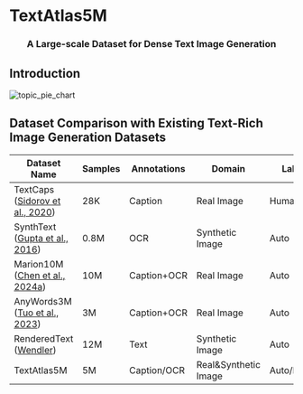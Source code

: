 # TextAtlas5M

<h3 align="center"> A Large-scale Dataset for Dense Text Image Generation</h3>

## Introduction


![topic_pie_chart](https://github.com/user-attachments/assets/9e3d97f6-7bc0-45a5-80a2-6cf090c0e9bd)


## Dataset Comparison with Existing Text-Rich Image Generation Datasets

| Dataset Name                                                 | Samples | Annotations | Domain               | Labels     | Token Length |
| ------------------------------------------------------------ | ------- | ----------- | -------------------- | ---------- | ------------ |
| TextCaps ([Sidorov et al., 2020](https://www.overleaf.com/project/679204c527e67755f9016e54#cite.textcaps)) | 28K     | Caption     | Real Image           | Human      | 26.36        |
| SynthText ([Gupta et al., 2016](https://www.overleaf.com/project/679204c527e67755f9016e54#cite.SynthText)) | 0.8M    | OCR         | Synthetic Image      | Auto       | 13.75        |
| Marion10M ([Chen et al., 2024a](https://www.overleaf.com/project/679204c527e67755f9016e54#cite.textdiffuser)) | 10M     | Caption+OCR | Real Image           | Auto       | 16.13        |
| AnyWords3M ([Tuo et al., 2023](https://www.overleaf.com/project/679204c527e67755f9016e54#cite.anytext)) | 3M      | Caption+OCR | Real Image           | Auto       | 9.92         |
| RenderedText ([Wendler](https://www.overleaf.com/project/679204c527e67755f9016e54#cite.renderedtext)) | 12M     | Text        | Synthetic Image      | Auto       | 21.21        |
| TextAtlas5M                                                  | 5M      | Caption/OCR | Real&Synthetic Image | Auto/Human | 148.82       |

